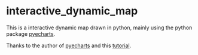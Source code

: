 # interactive_dynamic_map
This is a interactive dynamic map drawn in python, mainly using the python package [pyecharts](https://github.com/pyecharts/pyecharts/).

Thanks to the author of [pyecharts](https://github.com/pyecharts/pyecharts/) and this [tutorial](https://zhuanlan.zhihu.com/p/83231415).
